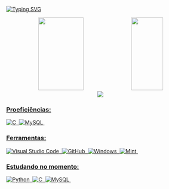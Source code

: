 [![Typing SVG](https://readme-typing-svg.herokuapp.com/?color=00bfbf&size=35&center=true&vCenter=true&width=1000&lines=Olá👋+sou+Alysson+Henrique;seja+bem+vindo+:%29)](https://git.io/typing-svg)

<div align="center">  
  <img width="49%" height="195px" src="https://github-readme-stats.vercel.app/api?username=veqis&show_icons=true&count_private=true&hide_border=true&theme=transparent&title_color=00bfbf&icon_color=00bfbf&text_color=c9d1d9&bg_color=0d1117&hide_title=true&hide_rank=true" /> 
  <img width="41%" height="195px" src="https://github-readme-stats.vercel.app/api/top-langs/?username=veqis&layout=compact&hide_border=true&title_color=00bfbf&text_color=00bfbf&bg_color=0d1117&hide_title=true" />
</div>

<div align="center">  
<a href="https://www.linkedin.com/in/alyssonh" target="_blank"><img src="https://img.shields.io/badge/LinkedIn-0077B5?style=for-the-badge&logo=linkedin&logoColor=white"</a>
</div>
  

### Proeficiências:
![C](https://img.shields.io/badge/-C-0D1117?style=for-the-badge&logo=C&logoColor=1572B6&labelColor=0D1117)&nbsp;
![MySQL](https://img.shields.io/badge/-mysql-0D1117?style=for-the-badge&logo=mysql&labelColor=0D1117)&nbsp;

### Ferramentas:
![Visual Studio Code](https://img.shields.io/badge/-Visual%20Studio%20Code-0D1117?style=for-the-badge&logo=visual-studio-code&logoColor=007ACC&labelColor=0D1117)&nbsp;
![GitHub](https://img.shields.io/badge/-GitHub-0D1117?style=for-the-badge&logo=github&labelColor=0D1117)&nbsp;
![Windows](https://img.shields.io/badge/-Windows-0D1117?style=for-the-badge&logo=windows&labelColor=0D1117)&nbsp;
![Mint](https://img.shields.io/badge/-linuxmint-0D1117?style=for-the-badge&logo=linuxmint&labelColor=0D1117)&nbsp;

### Estudando no momento:
![Python](https://img.shields.io/badge/-python-0D1117?style=for-the-badge&logo=python&logoColor=1572B6&labelColor=0D1117)&nbsp;
![C](https://img.shields.io/badge/-C-0D1117?style=for-the-badge&logo=C&logoColor=1572B6&labelColor=0D1117)&nbsp;
![MySQL](https://img.shields.io/badge/-mysql-0D1117?style=for-the-badge&logo=mysql&labelColor=0D1117)&nbsp;
